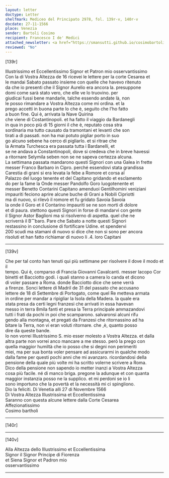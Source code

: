 ```yaml
---
layout: letter
doctype: Letter
shelfmark: Mediceo del Principato 2978, fol. 139r-v, 140r-v
docdate: 27-11-1566
place: Venezia
sender: Bartoli Cosimo
recipient: Francesco I de' Medici
attached_newsletter: <a href="https://smansutti.github.io/cosimobartoli/texts/3079_197/">3079_197</a>
reviewed: "No"
---
```


[139r]  
  
  
Illustrissimo et Eccellentissimo Signor et Patron mio osservantissimo  
Con la di Vostra Altezza de 16 ricevei le lettere per la corte Cesarea et  
le mandai Sabato passato insieme con quelle che havevo ritenuto  
da che io presenti che il Signor Aurelio era ancora la. presuppone  
domi come sarà stato vero, che elle ve lo truovino. per  
giudicai fussi bene mandarle, talche essendo andate là, non  
le posso rimandare a Vostra Altezza come mi ordina. et la  
prego accetti in buona parte lo che è, seguito che l'ho fatto  
a buon fine. Qui è, arrivata la Nave Quirina  
che viene di Costantinopoli. et ha fatto il viaggio da Bardanegli  
in qua in poco più di 15 giorni il che è, reputato cosa stra  
sordinaria ma tutto causato da tramontani et levanti che son  
tirati a dì passati. non ha mai potuto pigliar porto in suo  
go alcuno sebene ha cerco di pigliarlo. et si ritrae che  
la Armata Turchesca era passata tutta i Bardanelli, et  
se ne andava a Constantinopoli, dove si credeva che in breve havessi  
a ritornare Selymila seben non se ne sapeva certezza alcuna.  
La settimana passata mandarono questi Signori con una Galea in frette  
messer Franco Barbaro in Cipro. perché essendovi stata grandissa  
Carestia di grani si era levata la febe a Romore et corsa al  
Palazzo del luogo tenente et del Capitano gridando et esclamento  
do per la fame la Onde messer Pandolfo Goro luogotenente et  
messer Benetto Contarini Capitano amenduoi Gentilhomini veniziani  
impauriti feciono aprire alcune buche di Grani a Nobili Cipriotti  
ma di nuovo, si rilevò il romore et fu gridato Savoia Savoia  
la onde il Goro et il Contarino impauriti se ne son morti di dolore  
et di paura. stettono questi Signori in forse di mandarvi con gente  
il Signor Astor Baglioni ma si risolverno di aspetta. quel che ne  
scriverrà il B⁀baro. Pare che Sabato a notte questi Signori  
restassino in conclusione di fortificare Udine. et spendervi  
200 scudi ma stamani di nuovo si dice che non si sono per ancora  
risoluti et han fatto richiamar di nuovo li .4. loro Capitani  
  
---  

[139v]  
  
  
Che per tal conto han tenuti qui più settimane per risolvere il dove il modo et il  
tempo. Qui è, comparso di Francia Giovanni Cavalcanti. messer Iacopo Cor  
binetti et Bacciotto godi. i quali stanno a camera lo canda et dicono  
di voler passare a Roma. donde Bacciotto dice che sene verrà  
a firenze. Sonci lettere di Madril de 31 del passato che accusano  
lettere de 18 di Settembre di Portogato, come quel Re metteva armata  
in ordine per mandar a ripigliar la Isola della Madera. la quale era  
stata presa da certi legni franzesi che arrivati in essa havevan  
messo in terra 8mila fanti et presa la Terra principale ammazandovi  
tutti i frati da pochi in poi che scamparono. salvaronsi alcuni rifu  
gendo alla montagna, et pregati da Franzesi che ritornassino ad ha  
bitare la Terra, non vi eran voluti ritornare. che ,è, quanto posso  
dire da queste bande.  
Io non vorrei Illustrissimo S. mio esser molesto a Vostra Altezza. et dalla  
altra parte non vorrei anco mancare a me stesso. però la prego con  
quella maggior humiltà che io posso che si degni non perimeriti  
miei, ma per sua bonta voler pensare ad assicurarmi in qualche modo  
dalla fame per questi pochi anni che mi avanzaro. ricordandosi della  
pensione della quale più volte mi ha scritto volerne scrivere a Roma.  
Dico della pensione non sapendo io metter inanzi a Vostra Altezza  
cosa più facile. né di manco briga. pregone la adunque et con quanta  
maggior instanzia posso ne la supplico. et mi perdoni se io li  
sono importuno che la povertà et la necessità mi ci spingliono.  
Dio la feliciti. Di Venetia alli 27 di Novembre 1566  
Di Vostra Altezza Illustrissima et Eccellentissima  
Saranno con questa alcune lettere dalla Corte Cesarea  
Affezionatissimo  
Cosimo bartholi  
  
---  

[140r]  
  
  
  
---  

[140v]  
  
  
Alla Altezza dello Illustrissimo et Eccellentissima  
Signor il Signor Principe di Fiorenza  
et Siena Signor et Padron mio  
osservantissimo  
  
---  


